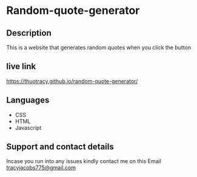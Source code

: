 # Random-quote-generator

## Description

This is a website that generates random quotes when you click the button

## live link

https://thuotracy.github.io/random-quote-generator/

##  Languages 
* CSS
* HTML 
* Javascript

## Support and contact details

Incase you run into any issues kindly contact me on this Email tracyjacobs775@gmail.com
